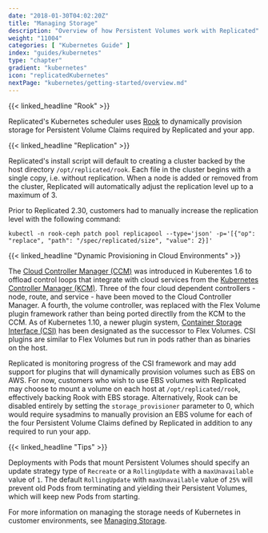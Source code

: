 ```yaml
---
date: "2018-01-30T04:02:20Z"
title: "Managing Storage"
description: "Overview of how Persistent Volumes work with Replicated"
weight: "11004"
categories: [ "Kubernetes Guide" ]
index: "guides/kubernetes"
type: "chapter"
gradient: "kubernetes"
icon: "replicatedKubernetes"
nextPage: "kubernetes/getting-started/overview.md"
---
```


{{< linked_headline "Rook" >}}

Replicated's Kubernetes scheduler uses [Rook](https://rook.io/) to dynamically provision storage for Persistent Volume Claims required by Replicated and your app.

{{< linked_headline "Replication" >}}

Replicated's install script will default to creating a cluster backed by the host directory `/opt/replicated/rook`.
Each file in the cluster begins with a single copy, i.e. without replication.
When a node is added or removed from the cluster, Replicated will automatically adjust the replication level up to a maximum of 3.

Prior to Replicated 2.30, customers had to manually increase the replication level with the following command:

```shell
kubectl -n rook-ceph patch pool replicapool --type='json' -p='[{"op": "replace", "path": "/spec/replicated/size", "value": 2}]'
```

{{< linked_headline "Dynamic Provisioning in Cloud Environments" >}}

The [Cloud Controller Manager (CCM)](https://kubernetes.io/docs/concepts/architecture/cloud-controller/) was introduced in Kuberentes 1.6 to offload control loops that integrate with cloud services from the [Kubernetes Controller Manager (KCM)](https://kubernetes.io/docs/concepts/overview/components/#kube-controller-manager).
Three of the four cloud dependent controllers - node, route, and service - have been moved to the Cloud Controller Manager.
A fourth, the volume controller, was replaced with the Flex Volume plugin framework rather than being ported directlly from the KCM to the CCM.
As of Kubernetes 1.10, a newer plugin system, [Container Storage Interface (CSI)](https://github.com/container-storage-interface/spec/blob/master/spec.md) has been designated as the successor to Flex Volumes.
CSI plugins are similar to Flex Volumes but run in pods rather than as binaries on the host.

Replicated is monitoring progress of the CSI framework and may add support for plugins that will dynamically provision volumes such as EBS on AWS.
For now, customers who wish to use EBS volumes with Replicated may choose to mount a volume on each host at `/opt/replicated/rook`, effectively backing Rook with EBS storage.
Alternatively, Rook can be disabled entirely by setting the `storage_provisioner` parameter to 0, which would require sysadmins to manually provision an EBS volume for each of the four Persistent Volume Claims defined by Replicated in addition to any required to run your app.

{{< linked_headline "Tips" >}}

Deployments with Pods that mount Persistent Volumes should specify an update strategy type of `Recreate` or a `RollingUpdate` with a `maxUnavailable` value of `1`.
The default `RollingUpdate` with `maxUnavailable` value of `25%` will prevent old Pods from terminating and yielding their Persistent Volumes, which will keep new Pods from starting.

For more information on managing the storage needs of Kubernetes in customer environments, see [Managing Storage](/docs/kubernetes/customer-installations/managing-storage/).
